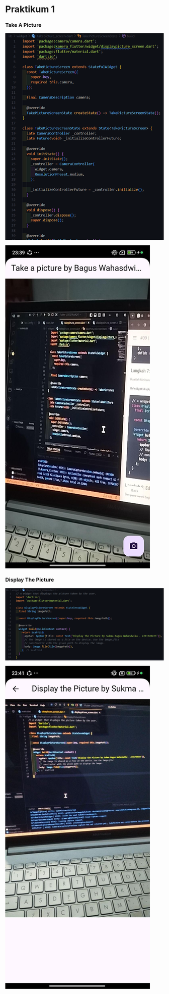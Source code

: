 # Praktikum 1

### **Take A Picture**

![alt text](image.png)

![alt text](TP1.jpg)

### **Display The Picture**

![alt text](image-1.png)

![alt text](DP1.jpg)